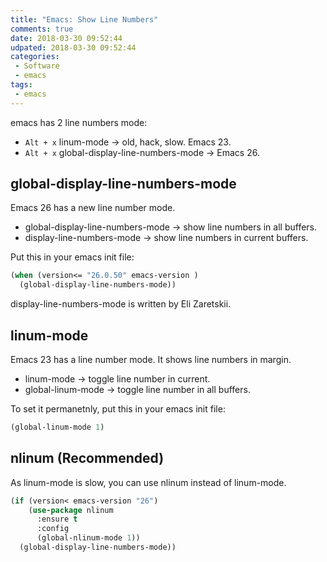 ```yaml
---
title: "Emacs: Show Line Numbers"
comments: true
date: 2018-03-30 09:52:44
udpated: 2018-03-30 09:52:44
categories:
 - Software
 - emacs
tags:
 - emacs
---
```


emacs has 2 line numbers mode:

* `Alt + x` linum-mode -> old, hack, slow. Emacs 23.
* `Alt + x` global-display-line-numbers-mode -> Emacs 26.

## global-display-line-numbers-mode

Emacs 26 has a new line number mode.

* global-display-line-numbers-mode -> show line numbers in all buffers.
* display-line-numbers-mode -> show line numbers in current buffers.

Put this in your emacs init file:
```el
(when (version<= "26.0.50" emacs-version )
  (global-display-line-numbers-mode))
```
<!-- more -->
display-line-numbers-mode is written by Eli Zaretskii.

## linum-mode

Emacs 23 has a line number mode. It shows line numbers in margin.

* linum-mode -> toggle line number in current.
* global-linum-mode -> toggle line number in all buffers.

To set it permanetnly, put this in your emacs init file:
```el
(global-linum-mode 1)
```

## nlinum (Recommended)

As linum-mode is slow, you can use nlinum instead of linum-mode.

```el
(if (version< emacs-version "26")
    (use-package nlinum
      :ensure t
      :config
      (global-nlinum-mode 1))
  (global-display-line-numbers-mode))
```
